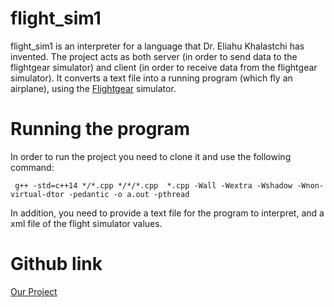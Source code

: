 # flight_sim1
flight_sim1 is an interpreter for a language that Dr. Eliahu Khalastchi has invented.
The project acts as both server (in order to send data to the flightgear simulator) and client (in order to receive data from the flightgear simulator).
It converts a text file into a running program (which fly an airplane), using the [Flightgear](https://www.flightgear.org/) simulator.

# Running the program
In order to run the project you need to clone it and use the following command:
```
 g++ -std=c++14 */*.cpp */*/*.cpp  *.cpp -Wall -Wextra -Wshadow -Wnon-virtual-dtor -pedantic -o a.out -pthread
 ```
 
In addition, you need to provide a text file for the program to interpret, and a xml file of the flight simulator values.

# Github link
[Our Project](https://github.com/YekaterinaB/flight_sim1)
